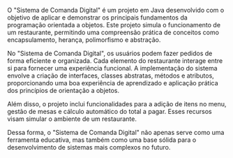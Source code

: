   O "Sistema de Comanda Digital" é um projeto em Java desenvolvido com o objetivo de aplicar e demonstrar os principais fundamentos da programação orientada a objetos. Este projeto simula o funcionamento de um restaurante, permitindo uma compreensão prática de conceitos como encapsulamento, herança, polimorfismo e abstração.

  No "Sistema de Comanda Digital", os usuários podem fazer pedidos de forma eficiente e organizada. Cada elemento do restaurante interage entre si para fornecer uma experiência funcional. A implementação do sistema envolve a criação de interfaces, classes abstratas, métodos e atributos, proporcionando uma boa experiência de aprendizado e aplicação prática dos princípios de orientação a objetos.

  Além disso, o projeto inclui funcionalidades para a adição de itens no menu, gestão de mesas e cálculo automático do total a pagar. Esses recursos visam simular o ambiente de um restaurante.

  Dessa forma, o "Sistema de Comanda Digital" não apenas serve como uma ferramenta educativa, mas também como uma base sólida para o desenvolvimento de sistemas mais complexos no futuro.
